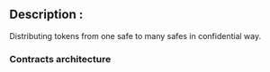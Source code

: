 ## Description :
Distributing tokens from one safe to many safes in confidential way.

### Contracts architecture